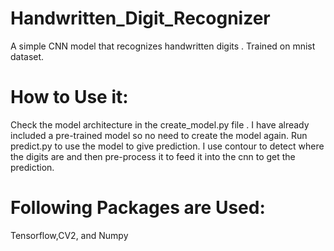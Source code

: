 # Handwritten_Digit_Recognizer
A simple CNN model that recognizes handwritten digits .
Trained on mnist dataset.

# How to Use it:
Check the model architecture in the create_model.py file .
I have already included a pre-trained model so no need to create the model again.
Run predict.py to use the model to give prediction.
I use contour to detect where the digits are and then pre-process it to feed it into the cnn to get the prediction.

# Following Packages are Used:
Tensorflow,CV2, and Numpy
